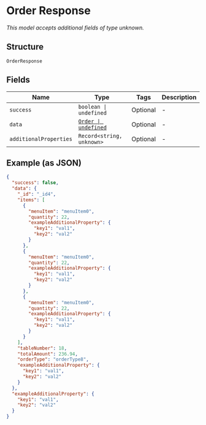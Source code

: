 
# Order Response

*This model accepts additional fields of type unknown.*

## Structure

`OrderResponse`

## Fields

| Name | Type | Tags | Description |
|  --- | --- | --- | --- |
| `success` | `boolean \| undefined` | Optional | - |
| `data` | [`Order \| undefined`](../../doc/models/order.md) | Optional | - |
| `additionalProperties` | `Record<string, unknown>` | Optional | - |

## Example (as JSON)

```json
{
  "success": false,
  "data": {
    "_id": "_id4",
    "items": [
      {
        "menuItem": "menuItem0",
        "quantity": 22,
        "exampleAdditionalProperty": {
          "key1": "val1",
          "key2": "val2"
        }
      },
      {
        "menuItem": "menuItem0",
        "quantity": 22,
        "exampleAdditionalProperty": {
          "key1": "val1",
          "key2": "val2"
        }
      },
      {
        "menuItem": "menuItem0",
        "quantity": 22,
        "exampleAdditionalProperty": {
          "key1": "val1",
          "key2": "val2"
        }
      }
    ],
    "tableNumber": 18,
    "totalAmount": 236.94,
    "orderType": "orderType8",
    "exampleAdditionalProperty": {
      "key1": "val1",
      "key2": "val2"
    }
  },
  "exampleAdditionalProperty": {
    "key1": "val1",
    "key2": "val2"
  }
}
```

